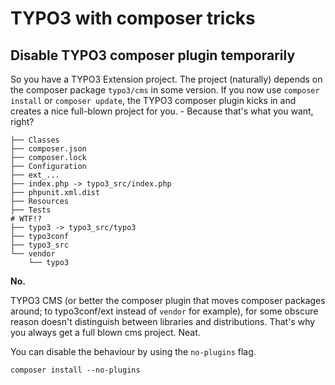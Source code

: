 # TYPO3 with composer tricks

## Disable TYPO3 composer plugin temporarily

So you have a TYPO3 Extension project. The project (naturally) depends on the composer package
`typo3/cms` in some version. If you now use `composer install` or `composer update`, the
TYPO3 composer plugin kicks in and creates a nice full-blown project for you. - Because
that's what you want, right?

```
├── Classes
├── composer.json
├── composer.lock
├── Configuration
├── ext_...
├── index.php -> typo3_src/index.php
├── phpunit.xml.dist
├── Resources
├── Tests
# WTF!?
├── typo3 -> typo3_src/typo3
├── typo3conf
├── typo3_src
└── vendor
    └── typo3
```

**No.**

TYPO3 CMS (or better the composer plugin that moves composer packages around; to typo3conf/ext 
instead of `vendor` for example), for some obscure reason doesn't distinguish between libraries
and distributions. That's why you always get a full blown cms project. Neat.

You can disable the behaviour by using the `no-plugins` flag.

```
composer install --no-plugins
```
